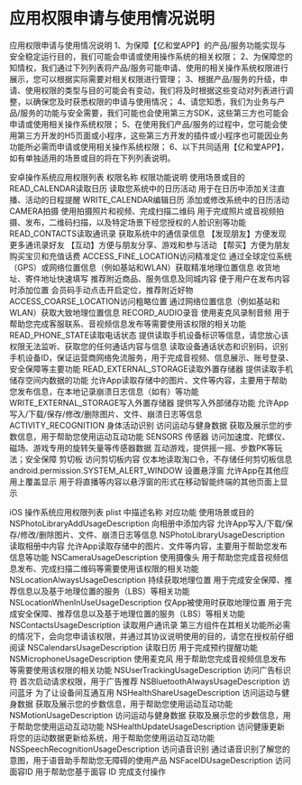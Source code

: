 # 应用权限申请与使用情况说明

应用权限申请与使用情况说明
1、为保障【亿和堂APP】的产品/服务功能实现与安全稳定运行目的，我们可能会申请或使用操作系统的相关权限；
2、为保障您的知情权，我们通过下列列表将产品/服务可能申请、使用的相关操作系统权限进行展示，您可以根据实际需要对相关权限进行管理；
3、根据产品/服务的升级，申请、使用权限的类型与目的可能会有变动，我们将及时根据这些变动对列表进行调整，以确保您及时获悉权限的申请与使用情况；
4、请您知悉，我们为业务与产品/服务的功能与安全需要，我们可能也会使用第三方SDK，这些第三方也可能会申请或使用相关操作系统权限；
5、在使用我们产品/服务的过程中，您可能会使用第三方开发的H5页面或小程序，这些第三方开发的插件或小程序也可能因业务功能所必需而申请或使用相关操作系统权限；
6、以下共同适用【亿和堂APP】，如有单独适用的场景或目的将在下列列表说明。
 
安卓操作系统应用权限列表
权限名称
权限功能说明
使用场景或目的
READ_CALENDAR读取日历
读取您系统中的日历活动
用于在日历中添加关注直播、活动的日程提醒
WRITE_CALENDAR编辑日历
添加或修改系统中的日历活动
CAMERA拍摄
使用拍摄照片和视频、完成扫描二维码
用于完成照片或音视频拍摄、发布，二维码扫描，以及特定场景下经您授权的人脸识别等功能
READ_CONTACTS读取通讯录
获取系统中的通信录信息
【发现朋友】方便发现更多通讯录好友
【互动】方便与朋友分享、游戏和参与活动
【帮买】方便为朋友购买宝贝和充值话费
ACCESS_FINE_LOCATION访问精准定位
通过全球定位系统（GPS）或网络位置信息（例如基站和WLAN）获取精准地理位置信息
收货地址、寄件地址快速填写
推荐附近商品、服务信息及同城内容
便于用户在发布内容时添加位置
会员码手动点击开启定位，推荐附近好物
ACCESS_COARSE_LOCATION访问粗略位置
通过网络位置信息（例如基站和WLAN）获取大致地理位置信息
RECORD_AUDIO录音
使用麦克风录制音频
用于帮助您完成客服联系、音视频信息发布等需要使用该权限的相关功能
READ_PHONE_STATE读取电话状态
提供读取手机设备标识等信息，请您放心该权限无法监听、获取您的任何通话内容与信息
读取设备通话状态和识别码，识别手机设备ID，保证运营商网络免流服务，用于完成音视频、信息展示、账号登录、安全保障等主要功能
READ_EXTERNAL_STORAGE读取外置存储器
提供读取手机储存空间内数据的功能
允许App读取存储中的图片、文件等内容，主要用于帮助您发布信息，在本地记录崩溃日志信息（如有）等功能
WRITE_EXTERNAL_STORAGE写入外置存储器
提供写入外部储存功能
允许App写入/下载/保存/修改/删除图片、文件、崩溃日志等信息
ACTIVITY_RECOGNITION
身体活动识别
访问运动与健身数据
获取及展示您的步数信息，用于帮助您使用运动互动功能
SENSORS 传感器
访问加速度、陀螺仪、磁场、游戏专用的旋转矢量等传感器数据
互动游戏，提供摇一摇、步数PK等玩法；安全保障
剪切板
访问剪切板内容
仅本地读取淘口令，不存储任何剪切板信息
android.permission.SYSTEM_ALERT_WINDOW
设置悬浮窗
允许App在其他应用上覆盖显示
用于将直播等内容以悬浮窗的形式在移动智能终端的其他页面上显示

iOS 操作系统应用权限列表
plist 中描述名称
对应功能
使用场景或目的
NSPhotoLibraryAddUsageDescription
向相册中添加内容
允许App写入/下载/保存/修改/删除图片、文件、崩溃日志等信息
NSPhotoLibraryUsageDescription
读取相册中内容
允许App读取存储中的图片、文件等内容，主要用于帮助您发布信息等功能
NSCameraUsageDescription
使用摄像头
用于帮助您完成音视频信息发布、完成扫描二维码等需要使用该权限的相关功能
NSLocationAlwaysUsageDescription
持续获取地理位置
用于完成安全保障、推荐信息以及基于地理位置的服务（LBS）等相关功能
NSLocationWhenInUseUsageDescription
仅App被使用时获取地理位置
用于完成安全保障、推荐信息以及基于地理位置的服务（LBS）等相关功能
NSContactsUsageDescription
读取用户通讯录
第三方组件在其相关功能所必需的情况下，会向您申请该权限，并通过其协议说明使用的目的，请您在授权前仔细阅读
NSCalendarsUsageDescription
读取日历
用于完成预约提醒功能
NSMicrophoneUsageDescription
使用麦克风
用于帮助您完成音视频信息发布等需要使用该权限的相关功能
NSUserTrackingUsageDescription
访问广告标识符
首次启动请求权限，用于广告推荐
NSBluetoothAlwaysUsageDescription
访问蓝牙
为了让设备间互通互用
NSHealthShareUsageDescription
访问运动与健身数据
获取及展示您的步数信息，用于帮助您使用运动互动功能
NSMotionUsageDescription
访问运动与健身数据
获取及展示您的步数信息，用于帮助您使用运动互动功能
NSHealthUpdateUsageDescription
访问健康更新
将您的运动数据更新给系统，用于帮助您使用运动互动功能
NSSpeechRecognitionUsageDescription
访问语音识别
通过语音识别了解您的意图，用于语音助手帮助您无障碍的使用产品
NSFaceIDUsageDescription
访问面容ID
用于帮助您基于面容 ID 完成支付操作